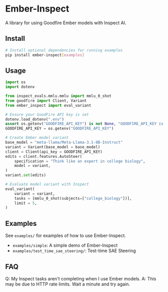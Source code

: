 # Ember-Inspect

A library for using Goodfire Ember models with Inspect AI.

## Install

```bash
# Install optional dependencies for running examples
pip install ember-inspect[examples]
```

## Usage

```python
import os
import dotenv

from inspect_evals.mmlu.mmlu import mmlu_0_shot
from goodfire import Client, Variant
from ember_inspect import eval_variant

# Ensure your GoodFire API key is set
dotenv.load_dotenv(".env")
assert os.getenv("GOODFIRE_API_KEY") is not None, "GOODFIRE_API_KEY is not set"
GOODFIRE_API_KEY = os.getenv("GOODFIRE_API_KEY")

# Create Ember model variant
base_model = "meta-llama/Meta-Llama-3.1-8B-Instruct"
variant = Variant(base_model = base_model)
client = Client(api_key = GOODFIRE_API_KEY)
edits = client.features.AutoSteer(
    specification = "Think like an expert in college biology",
    model = variant,
)
variant.set(edits)

# Evaluate model variant with Inspect
eval_variant(
    variant = variant,
    tasks = [mmlu_0_shot(subjects=["college_biology"])],
    limit = 5,
)
```

## Examples

See `examples/` for examples of how to use Ember-Inspect.

- `examples/simple`: A simple demo of Ember-Inspect
- `examples/test_time_sae_steering/`: Test-time SAE Steering

## FAQ

Q: My Inspect tasks aren't completing when I use Ember models.
A: This may be due to HTTP rate limits. Wait a minute and try again.
